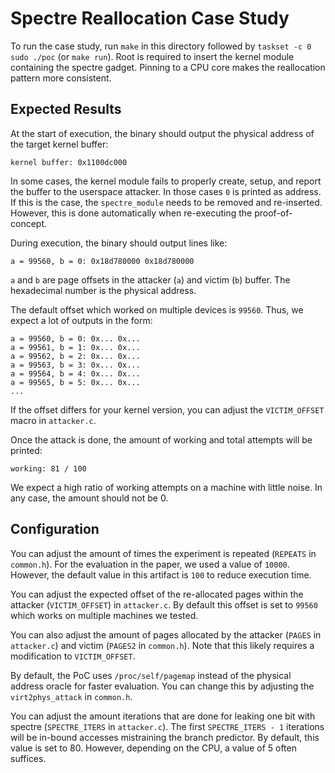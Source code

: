 # Spectre Reallocation Case Study

To run the case study, run `make` in this directory followed by `taskset -c 0 sudo ./poc` (or `make run`).
Root is required to insert the kernel module containing the spectre gadget.
Pinning to a CPU core makes the reallocation pattern more consistent.

## Expected Results
At the start of execution, the binary should output the physical address of the target kernel buffer:

```
kernel buffer: 0x1100dc000
```

In some cases, the kernel module fails to properly create, setup, and report the buffer to the userspace attacker.
In those cases `0` is printed as address.
If this is the case, the `spectre_module` needs to be removed and re-inserted.
However, this is done automatically when re-executing the proof-of-concept.


During execution, the binary should output lines like:
```
a = 99560, b = 0: 0x18d780000 0x18d780000
```

`a` and `b` are page offsets in the attacker (`a`) and victim (`b`) buffer.
The hexadecimal number is the physical address.

The default offset which worked on multiple devices is `99560`.
Thus, we expect a lot of outputs in the form:

```
a = 99560, b = 0: 0x... 0x... 
a = 99561, b = 1: 0x... 0x...
a = 99562, b = 2: 0x... 0x...
a = 99563, b = 3: 0x... 0x...
a = 99564, b = 4: 0x... 0x...
a = 99565, b = 5: 0x... 0x...
...
```

If the offset differs for your kernel version, you can adjust the `VICTIM_OFFSET` macro in `attacker.c`. 

Once the attack is done, the amount of working and total attempts will be printed:

```
working: 81 / 100
```

We expect a high ratio of working attempts on a machine with little noise.
In any case, the amount should not be 0.

## Configuration
You can adjust the amount of times the experiment is repeated (`REPEATS` in `common.h`).
For the evaluation in the paper, we used a value of `10000`.
However, the default value in this artifact is `100` to reduce execution time.

You can adjust the expected offset of the re-allocated pages within the attacker (`VICTIM_OFFSET`) in `attacker.c`.
By default this offset is set to `99560` which works on multiple machines we tested.

You can also adjust the amount of pages allocated by the attacker (`PAGES` in `attacker.c`) and victim (`PAGES2` in `common.h`).
Note that this likely requires a modification to `VICTIM_OFFSET`.

By default, the PoC uses `/proc/self/pagemap` instead of the physical address oracle for faster evaluation.
You can change this by adjusting the `virt2phys_attack` in `common.h`.

You can adjust the amount iterations that are done for leaking one bit with spectre (`SPECTRE_ITERS` in `attacker.c`).
The first `SPECTRE_ITERS - 1` iterations will be in-bound accesses mistraining the branch predictor.
By default, this value is set to 80.
However, depending on the CPU, a value of 5 often suffices.
